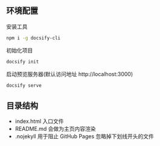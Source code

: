 ## 环境配置

安装工具

```bash
npm i -g docsify-cli
```

初始化项目

```bash
docsify init
```

启动预览服务器(默认访问地址 http://localhost:3000)

```bash
docsify serve
```

## 目录结构

- index.html 入口文件
- README.md 会做为主页内容渲染
- .nojekyll 用于阻止 GitHub Pages 忽略掉下划线开头的文件
